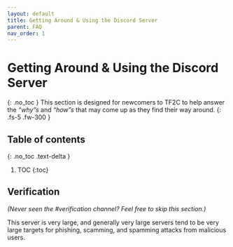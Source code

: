 ```yaml
---
layout: default
title: Getting Around & Using the Discord Server
parent: FAQ
nav_order: 1
---
```

# Getting Around & Using the Discord Server
{: .no_toc }
This section is designed for newcomers to TF2C to help answer the *“why”s* and *“how”s* that may come up as they find their way around.
{: .fs-5 .fw-300 }

## Table of contents
{: .no_toc .text-delta }

1. TOC
{:toc}

## Verification
*(Never seen the #verification channel? Feel free to skip this section.)*

This server is very large, and generally very large servers tend to be very large targets for phishing, scamming, and spamming attacks from malicious users.